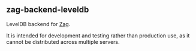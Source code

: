 ## zag-backend-leveldb

LevelDB backend for [Zag](http://voxer.github.io/zag/).

It is intended for development and testing rather than production use, as
it cannot be distributed across multiple servers.
